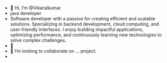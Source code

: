- 👋 Hi, I’m @Vikaralkumar
-  java developer
- Software developer with a passion for creating efficient and scalable solutions. Specializing in backend development, cloud computing, and user-friendly interfaces. I enjoy building impactful applications, optimizing performance, and continuously learning new technologies to solve complex challenges.
- 🌱 
- 💞️ I’m looking to collaborate on ... project.
- 

<!---
Vikaralkumar/Vikaralkumar is a ✨ special ✨ repository because its `README.md` (this file) appears on your GitHub profile.
You can click the Preview link to take a look at your changes.
--->
